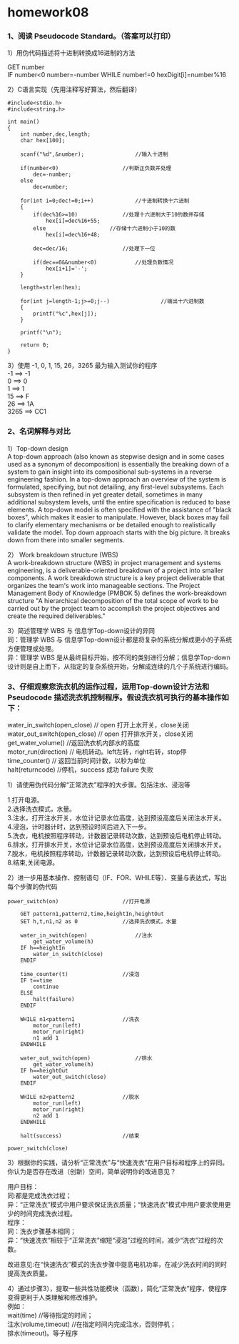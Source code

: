 # homework08

### 1、阅读 Pseudocode Standard。（答案可以打印）

1）用伪代码描述将十进制转换成16进制的方法<br/>

GET number<br/>
IF number<0
	number=-number
WHILE number!=0
	hexDigit[i]=number%16



2）C语言实现（先用注释写好算法，然后翻译）<br/>

    #include<stdio.h>
    #include<string.h>

    int main()
    {
	    int number,dec,length;
	    char hex[100];
	
	    scanf("%d",&number);				//输入十进制
	
	    if(number<0)					//判断正负数并处理 
		    dec=-number;
	    else
		    dec=number;
	
	    for(int i=0;dec!=0;i++)				//十进制转换十六进制 
	    {
		    if(dec%16>=10)				//处理十六进制大于10的数并存储 
			    hex[i]=dec%16+55;
		    else					//存储十六进制小于10的数 
			    hex[i]=dec%16+48;
		
		    dec=dec/16;					//处理下一位
		
		    if(dec==0&&number<0)			//处理负数情况 
			    hex[i+1]='-';
	    }
	
	    length=strlen(hex);
	
	    for(int j=length-1;j>=0;j--)		        //输出十六进制数 
	    {
		    printf("%c",hex[j]);
	    }
	
	    printf("\n");
	
	    return 0;
    }

3）使用 -1, 0, 1, 15, 26，3265 最为输入测试你的程序<br/>
-1  ==>  -1<br/>
0  ==>  0<br/>
1  ==>  1<br/>
15  ==> F <br/>
26  ==>  1A<br/>
3265  ==>  CC1<br/>

### 2、名词解释与对比

1）Top-down design<br/>
A top-down approach (also known as stepwise design and in some cases used as a synonym of decomposition) is essentially the breaking down of a system to gain insight into its compositional sub-systems in a reverse engineering fashion. In a top-down approach an overview of the system is formulated, specifying, but not detailing, any first-level subsystems. Each subsystem is then refined in yet greater detail, sometimes in many additional subsystem levels, until the entire specification is reduced to base elements. A top-down model is often specified with the assistance of "black boxes", which makes it easier to manipulate. However, black boxes may fail to clarify elementary mechanisms or be detailed enough to realistically validate the model. Top down approach starts with the big picture. It breaks down from there into smaller segments.

2） Work breakdown structure (WBS)<br/>
A work-breakdown structure (WBS) in project management and systems engineering, is a deliverable-oriented breakdown of a project into smaller components. A work breakdown structure is a key project deliverable that organizes the team's work into manageable sections. The Project Management Body of Knowledge (PMBOK 5) defines the work-breakdown structure "A hierarchical decomposition of the total scope of work to be carried out by the project team to accomplish the project objectives and create the required deliverables."

3）简述管理学 WBS 与 信息学Top-down设计的异同<br/>
同：管理学 WBS 与 信息学Top-down设计都是将复杂的系统分解成更小的子系统方便管理或处理。<br/>
异：管理学 WBS 是从最终目标开始，按不同的类别进行分解；信息学Top-down设计则是自上而下，从指定的复杂系统开始，分解成连续的几个子系统进行编码。<br/>

### 3、仔细观察您洗衣机的运作过程，运用Top-down设计方法和Pseudocode 描述洗衣机控制程序。假设洗衣机可执行的基本操作如下：

water_in_switch(open_close) // open 打开上水开关，close关闭<br/>
water_out_switch(open_close) // open 打开排水开关，close关闭<br/>
get_water_volume() //返回洗衣机内部水的高度<br/>
motor_run(direction) // 电机转动。left左转，right右转，stop停<br/>
time_counter() // 返回当前时间计数，以秒为单位<br/>
halt(returncode) //停机，success 成功 failure 失败<br/>

1）请使用伪代码分解“正常洗衣”程序的大步骤。包括注水、浸泡等<br/>

1.打开电源。<br/>
2.选择洗衣模式，水量。<br/>
3.注水，打开注水开关，水位计记录水位高度，达到预设高度后关闭注水开关。<br/>
4.浸泡，计时器计时，达到预设时间后进入下一步。<br/>
5.洗衣，电机按照程序转动，计数器记录转动次数，达到预设后电机停止转动。<br/>
6.排水，打开排水开关，水位计记录水位高度，达到预设高度后关闭排水开关。<br/>
7.脱水，电机按照程序转动，计数器记录转动次数，达到预设后电机停止转动。<br/>
8.结束,关闭电源。<br/>

2）进一步用基本操作、控制语句（IF、FOR、WHILE等）、变量与表达式，写出每个步骤的伪代码<br/>

	power_switch(on)					//打开电源

		GET pattern1,pattern2,time,heightIn,heightOut		
		SET h,t,n1,n2 as 0				//选择洗衣模式，水量
		
		water_in_switch(open)				//注水
			get_water_volume(h)
		IF h==heightIn
			water_in_switch(close)
		ENDIF
		
		time_counter(t)					//浸泡
		IF t==time
			continue
		ELSE 
			halt(failure)
		ENDIF

		WHILE n1<pattern1				//洗衣
			motor_run(left)
			motor_run(right)
			n1 add 1
		ENDWHILE

		water_out_switch(open)				//排水
			get_water_volume(h)
		IF h==heightOut
			water_out_switch(close)
		ENDIF

		WHILE n2<pattern2				//脱水
			motor_run(left)
			motor_run(right)
			n2 add 1
		ENDWHILE

		halt(success)					//结束

	power_switch(close)
		

3）根据你的实践，请分析“正常洗衣”与“快速洗衣”在用户目标和程序上的异同。你认为是否存在改进（创新）空间，简单说明你的改进意见？<br/>

用户目标：<br/>
同:都是完成洗衣过程；<br/>
异：“正常洗衣”模式中用户要求保证洗衣质量；“快速洗衣”模式中用户要求使用更少的时间完成洗衣过程。<br/>
程序：<br/>
同：洗衣步骤基本相同；<br/>
异：“快速洗衣”相较于“正常洗衣”缩短“浸泡”过程的时间，减少“洗衣”过程的次数。<br/>

改进意见:在“快速洗衣”模式的洗衣步骤中提高电机功率，在减少洗衣时间的同时提高洗衣质量。<br/>

4）通过步骤3），提取一些共性功能模块（函数），简化“正常洗衣”程序，使程序变得更利于人类理解和修改维护。<br/>
例如：<br/>
wait(time) //等待指定的时间；<br/>
注水(volume,timeout) //在指定时间内完成注水，否则停机；<br/>
排水(timeout)。等子程序<br/>


